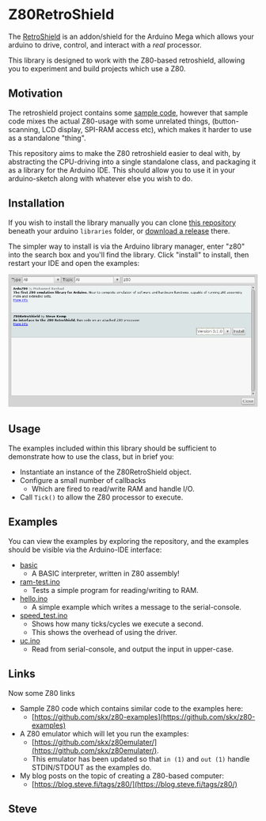 # Z80RetroShield

The [RetroShield](http://www.8bitforce.com/projects/retroshield/) is an addon/shield for the Arduino Mega which allows your arduino to drive, control, and interact with a _real_ processor.

This library is designed to work with the Z80-based retroshield, allowing you to experiment and build projects which use a Z80.


## Motivation

The retroshield project contains some [sample code](https://gitlab.com/8bitforce/retroshieldz80), however that sample code mixes the actual Z80-usage with some unrelated things, (button-scanning, LCD display, SPI-RAM access etc), which makes it harder to use as a standalone "thing".

This repository aims to make the Z80 retroshield easier to deal with, by abstracting the CPU-driving into a single standalone class, and packaging it as a library for the Arduino IDE.  This should allow you to use it in your arduino-sketch along with whatever else you wish to do.


## Installation

If you wish to install the library manually you can clone [this repository](https://github.com/skx/z80retroshield) beneath your arduino `libraries` folder, or [download a release](https://github.com/skx/z80retroshield/releases) there.

The simpler way to install is via the Arduino library manager, enter "z80" into the search box and you'll find the library.  Click "install" to install, then restart your IDE and open the examples:

![Screenshot](_media/library-manager.png)


## Usage

The examples included within this library should be sufficient to demonstrate how to use the class, but in brief you:

* Instantiate an instance of the Z80RetroShield object.
* Configure a small number of callbacks
  * Which are fired to read/write RAM and handle I/O.
* Call `Tick()` to allow the Z80 processor to execute.


## Examples

You can view the examples by exploring the repository, and the examples should be visible via the Arduino-IDE interface:

* [basic](examples/basic/)
  * A BASIC interpreter, written in Z80 assembly!
* [ram-test.ino](examples/ram-test/ram-test.ino)
  * Tests a simple program for reading/writing to RAM.
* [hello.ino](examples/hello/hello.ino)
  * A simple example which writes a message to the serial-console.
* [speed_test.ino](examples/speed_test/speed_test.ino)
  * Shows how many ticks/cycles we execute a second.
  * This shows the overhead of using the driver.
* [uc.ino](examples/uc/uc.ino)
  * Read from serial-console, and output the input in upper-case.


## Links

Now some Z80 links

* Sample Z80 code which contains similar code to the examples here:
  * [https://github.com/skx/z80-examples](https://github.com/skx/z80-examples)
* A Z80 emulator which will let you run the examples:
  * [https://github.com/skx/z80emulater/](https://github.com/skx/z80emulater/).
  * This emulator has been updated so that `in (1)` and `out (1)` handle STDIN/STDOUT as the examples do.
* My blog posts on the topic of creating a Z80-based computer:
  * [https://blog.steve.fi/tags/z80/](https://blog.steve.fi/tags/z80/)


Steve
--
